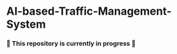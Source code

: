 # AI-based-Traffic-Management-System

###  :wrench: This repository is currently in progress :hammer: 
